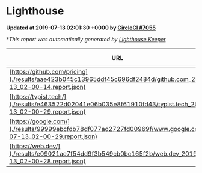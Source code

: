 
# Lighthouse

**Updated at 2019-07-13 02:01:30 +0000 by [CircleCI #7055](https://circleci.com/gh/ItinerisLtd/lighthouse-keeper-example/7055)**

**This report was automatically generated by [Lighthouse Keeper](https://github.com/itinerisltd/lighthouse-keeper)*

| URL | Performance | Accessibility | Best Practices | SEO | PWA | Updated At |
| --- | --- | --- | --- | --- | --- | --- |
| [https://github.com/pricing](./results/aae423b045c13965ddf45c696df2484d/github.com_2019-07-13_02-00-14.report.json) | 0.81 | 0.93 | 0.93 | 0.92 | 0.56 | 2019-07-13T02:00:14.157Z |
| [https://typist.tech/](./results/e463522d02041e06b035e8f61910fd43/typist.tech_2019-07-13_02-00-29.report.json) | 1 |  |  |  |  | 2019-07-13T02:00:29.410Z |
| [https://google.com/](./results/99999ebcfdb78df077ad2727fd00969f/www.google.com_2019-07-13_02-00-29.report.json) | 0.94 | 0.86 | 0.93 | 0.82 | 0.56 | 2019-07-13T02:00:29.198Z |
| [https://web.dev/](./results/e09021ae7f54dd9f3b549cb0bc165f2b/web.dev_2019-07-13_02-00-28.report.json) | 0.9 | 0.9 | 1 | 0.96 | 1 | 2019-07-13T02:00:28.473Z |
